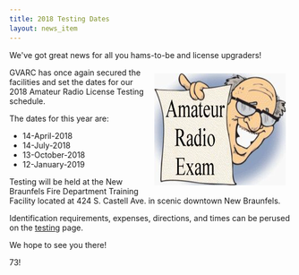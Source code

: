 ```yaml
---
title: 2018 Testing Dates
layout: news_item
---
```

We've got great news for all you hams-to-be and license upgraders!

<img src="/img/cartoon_amateur_radio_exams.jpg" style="float:right; margin:10px">

GVARC has once again secured the facilities and set the dates for our 2018  Amateur Radio License Testing schedule.

The dates for this year are:

+ 14-April-2018
+ 14-July-2018
+ 13-October-2018
+ 12-January-2019

Testing will be held at the New Braunfels Fire Department Training Facility located at 424 S. Castell Ave. in scenic downtown New Braunfels.

Identification requirements, expenses, directions, and times can be perused on the [testing](/testing) page. 

We hope to see you there!

73!
